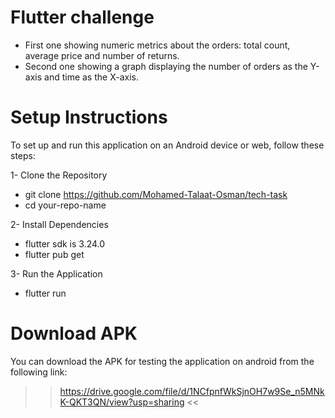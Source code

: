 # Flutter challenge
- First one showing numeric metrics about the orders: total count, average price
  and number of returns.
- Second one showing a graph displaying the number of orders as the Y-axis
  and time as the X-axis.


# Setup Instructions
To set up and run this application on an Android device or web, follow these steps:

1- Clone the Repository
- git clone https://github.com/Mohamed-Talaat-Osman/tech-task
- cd your-repo-name

2- Install Dependencies
- flutter sdk is 3.24.0
- flutter pub get

3- Run the Application
- flutter run

# Download APK
You can download the APK for testing the application on android from the following link:
>> https://drive.google.com/file/d/1NCfpnfWkSjnOH7w9Se_n5MNkK-QKT3QN/view?usp=sharing <<
